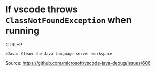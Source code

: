 # If vscode throws `ClassNotFoundException` when running
CTRL+P
```
>Java: Clean the Java language server workspace
```
Source: https://github.com/microsoft/vscode-java-debug/issues/606 